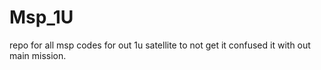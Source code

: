 # Msp_1U
repo for all msp codes for out 1u satellite to not get it confused it with out main mission.
